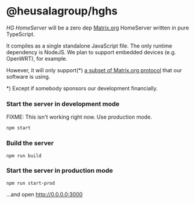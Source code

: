 # @heusalagroup/hghs

*HG HomeServer* will be a zero dep [Matrix.org](https://matrix.org) HomeServer 
written in pure TypeScript.

It compiles as a single standalone JavaScript file. The only runtime dependency 
is NodeJS. We plan to support embedded devices (e.g. OpenWRT), for example.

However, it will only support(*) [a subset of Matrix.org protocol](https://github.com/heusalagroup/hghs/issues/16) that our software is using.

*) Except if somebody sponsors our development financially.

### Start the server in development mode

FIXME: This isn't working right now. Use production mode.

```
npm start
```

### Build the server

```
npm run build
```

### Start the server in production mode

```
npm run start-prod
```

...and open http://0.0.0.0:3000
